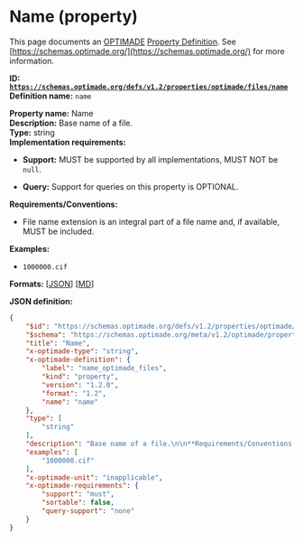 # Name (property)

This page documents an [OPTIMADE](https://www.optimade.org/) [Property Definition](https://schemas.optimade.org/#definitions). See [https://schemas.optimade.org/](https://schemas.optimade.org/) for more information.

**ID: [`https://schemas.optimade.org/defs/v1.2/properties/optimade/files/name`](https://schemas.optimade.org/defs/v1.2/properties/optimade/files/name.md)**  
**Definition name:** `name`

**Property name:** Name  
**Description:** Base name of a file.  
**Type:** string  
**Implementation requirements:**  
- **Support:** MUST be supported by all implementations, MUST NOT be `null`.  

- **Query:** Support for queries on this property is OPTIONAL.  

**Requirements/Conventions:**

- File name extension is an integral part of a file name and, if available, MUST be included.

**Examples:**

- `1000000.cif`

**Formats:** [[JSON](name.json)] [[MD](name.md)]

**JSON definition:**

``` json
{
    "$id": "https://schemas.optimade.org/defs/v1.2/properties/optimade/files/name",
    "$schema": "https://schemas.optimade.org/meta/v1.2/optimade/property_definition.json",
    "title": "Name",
    "x-optimade-type": "string",
    "x-optimade-definition": {
        "label": "name_optimade_files",
        "kind": "property",
        "version": "1.2.0",
        "format": "1.2",
        "name": "name"
    },
    "type": [
        "string"
    ],
    "description": "Base name of a file.\n\n**Requirements/Conventions:**\n\n- File name extension is an integral part of a file name and, if available, MUST be included.",
    "examples": [
        "1000000.cif"
    ],
    "x-optimade-unit": "inapplicable",
    "x-optimade-requirements": {
        "support": "must",
        "sortable": false,
        "query-support": "none"
    }
}
```